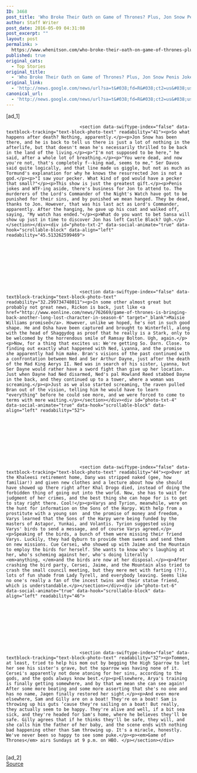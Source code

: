```yaml
---
ID: 3468
post_title: 'Who Broke Their Oath on Game of Thrones? Plus, Jon Snow Penis Jokes! &#8211; E! Online'
author: Staff Writer
post_date: 2016-05-09 04:31:08
post_excerpt: ""
layout: post
permalink: >
  https://www.whenitson.com/who-broke-their-oath-on-game-of-thrones-plus-jon-snow-penis-jokes-e-online/
published: true
original_cats:
  - Top Stories
original_title:
  - 'Who Broke Their Oath on Game of Thrones? Plus, Jon Snow Penis Jokes! - E! Online'
original_link:
  - 'http://news.google.com/news/url?sa=t&#038;fd=R&#038;ct2=us&#038;usg=AFQjCNEzRNPvGMIJwBJKCuoBJX2rICHHig&#038;clid=c3a7d30bb8a4878e06b80cf16b898331&#038;cid=52779102135999&#038;ei=ixIwV8C3LIWjhQH-g5-wCw&#038;url=http://www.eonline.com/news/763202/who-broke-their-oath-on-game-of-thrones-plus-jon-snow-penis-jokes'
canonical_url:
  - 'http://news.google.com/news/url?sa=t&#038;fd=R&#038;ct2=us&#038;usg=AFQjCNEzRNPvGMIJwBJKCuoBJX2rICHHig&#038;clid=c3a7d30bb8a4878e06b80cf16b898331&#038;cid=52779102135999&#038;ei=ixIwV8C3LIWjhQH-g5-wCw&#038;url=http://www.eonline.com/news/763202/who-broke-their-oath-on-game-of-thrones-plus-jon-snow-penis-jokes'
---
```

 [ad_1]
<br><div id="photo-txt-0" data-social-animate="true" data-hook="scrollable-block" data-align="left" readability="50.5">

					
					

									
											
					
				    		
				    		
				    		
	 			    			<section data-swiftype-index="false" data-textblock-tracking="text-block-photo-text" readability="41"><p>So what happens after death? Nothing, apparently.</p><p>Jon Snow has been there, and he is back to tell us there is just a lot of nothing in the afterlife, but that doesn't mean he's necessarily thrilled to be back in the land of the living.</p><p>"I'm not supposed to be here," he said, after a whole lot of breathing.</p><p>"You were dead, and now you're not, that's completely f--king mad, seems to me," Ser Davos said quite logically, and that line made us giggle, but not as much as Tormund's explanation for why he knows the resurrected Jon is not a god.</p><p>"I saw your pecker. What kind of god would have a pecker that small?"</p><p>This show is just the greatest gift.</p><p>Penis jokes and WTF-ing aside, there's business for Jon to attend to. The murderers of the Lord's Commander of the Night's Watch have got to be punished for their sins, and by punished we mean hanged. They be dead, thanks to Jon. However, that was his last act as Lord's Commander, apparently. After the hanging, he gave up his coat and walked off, saying, "My watch has ended."</p><p>What do you want to bet Sansa will show up just in time to discover Jon has left Castle Black? Ugh.</p></section></div><div id="photo-txt-2" data-social-animate="true" data-hook="scrollable-block" data-align="left" readability="45.513262599469">

					
					

									
											
					
				    		
				    		
				    		
	 			    			<section data-swiftype-index="false" data-textblock-tracking="text-block-photo-text" readability="32.299734748011"><p>In some other almost great but probably not great news, Rickon is back, just like <a href="http://www.eonline.com/news/762669/game-of-thrones-is-bringing-back-another-long-lost-character-in-season-6" target="_blank">Maisie Williams promised</a>. However, unlike we hoped, he's not in such good shape. He and Osha have been captured and brought to Winterfell, along with the head of Shaggydog as proof that he really is a Stark, only to be welcomed by the horrendous smile of Ramsay Bolton. Ugh, again.</p><p>Now, for a thing that excites us: We're getting So. Darn. Close. to finding out exactly what happened with Ned, Lyanna, and the promise she apparently had him make. Bran's visions of the past continued with a confrontation between Ned and Ser Arthur Dayne, just after the death of the Mad King Aerys II. Ned was in search of his sister, Lyanna, but Ser Dayne would rather have a sword fight than give up her location. Just when Dayne had Ned disarmed, Ned's pal Howland Reed stabbed Dayne in the back, and they continued up to a tower, where a woman was screaming.</p><p>Just as we also started screaming, the raven pulled Bran out of the vision, telling him he would have to learn "everything" before he could see more, and we were forced to come to terms with more waiting.</p></section></div><div id="photo-txt-4" data-social-animate="true" data-hook="scrollable-block" data-align="left" readability="52">

					
					

									
											
					
				    		
				    		
				    		
	 			    			<section data-swiftype-index="false" data-textblock-tracking="text-block-photo-text" readability="44"><p>Over at the Khaleesi retirement home, Dany was stripped naked (gee, how familiar!) and given new clothes and a lecture about how she should have showed up there right after Khal Drogo died, instead of doing the forbidden thing of going out into the world. Now, she has to wait for judgment of her crimes, and the best thing she can hope for is to get to stay right there. Cool!</p><p>Varys and Tyrion, meanwhile, were on the hunt for information on the Sons of the Harpy. With help from a prostitute with a young son  and the promise of money and freedom, Varys learned that the Sons of the Harpy were being funded by the masters of Astapor, Yunkai, and Volantis. Tyrion suggested using Varys' birds to send a message, and of course Varys agreed.</p><p>Speaking of the birds, a bunch of them were missing their friend Varys. Luckily, they had Qyburn to provide them sweets and send them on new missions. Cue Cersei, who showed up with Jaime and the Mountain to employ the birds for herself. She wants to know who's laughing at her, who's scheming against her, who's doing literally <em>anything, </em>and the birds are now at her disposal.</p><p>After crashing the bird party, Cersei, Jaime, and the Mountain also tried to crash the small council meeting, but they mere met with farting (?!), lots of fun shade from Lady Tyrell, and everybody leaving. Seems like no one's really a fan of the incest twins and their statue friend, which is understandable.</p></section></div><div id="photo-txt-6" data-social-animate="true" data-hook="scrollable-block" data-align="left" readability="46">

					
					

									
											
					
				    		
				    		
				    		
	 			    			<section data-swiftype-index="false" data-textblock-tracking="text-block-photo-text" readability="32"><p>Tommen, at least, tried to help his mom out by begging the High Sparrow to let her see his sister's grave, but the sparrow was having none of it. Cersei's apparently not done atoning for her sins, according to the gods, and the gods always know best.</p><p>Elsewhere, Arya's training is finally getting somewhere, and by that we mean she can see again! After some more beating and some more asserting that she's no one and has no name, Jaqen finally restored her sight.</p><p>And even more elsewhere, Sam and Gilly are on a boat! They're on a boat! Sam is throwing up his guts ‘cause they're sailing on a boat! But really, they actually seem to be happy. They're alive and well, if a bit sea sick, and they're headed for Sam's home, where he believes they'll be safe. Gilly agrees that if he thinks they'll be safe, they will, and she calls him the father of her baby, and the scene ends with nothing bad happening other than Sam throwing up. It's a miracle, honestly. We've never been so happy to see some puke.</p><p><em>Game of Thrones</em> airs Sundays at 9 p.m. on HBO. </p></section></div>
<br>[ad_2]
<br><a href="http://news.google.com/news/url?sa=t&#038;fd=R&#038;ct2=us&#038;usg=AFQjCNEzRNPvGMIJwBJKCuoBJX2rICHHig&#038;clid=c3a7d30bb8a4878e06b80cf16b898331&#038;cid=52779102135999&#038;ei=ixIwV8C3LIWjhQH-g5-wCw&#038;url=http://www.eonline.com/news/763202/who-broke-their-oath-on-game-of-thrones-plus-jon-snow-penis-jokes">Source </a>